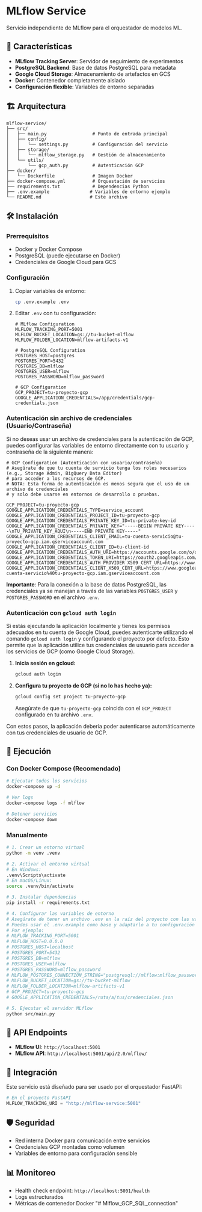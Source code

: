 # MLflow Service

Servicio independiente de MLflow para el orquestador de modelos ML.

## 🚀 Características

- **MLflow Tracking Server**: Servidor de seguimiento de experimentos
- **PostgreSQL Backend**: Base de datos PostgreSQL para metadata
- **Google Cloud Storage**: Almacenamiento de artefactos en GCS
- **Docker**: Contenedor completamente aislado
- **Configuración flexible**: Variables de entorno separadas

## 🏗️ Arquitectura

```
mlflow-service/
├── src/
│   ├── main.py                 # Punto de entrada principal
│   ├── config/
│   │   └── settings.py         # Configuración del servicio
│   ├── storage/
│   │   └── mlflow_storage.py   # Gestión de almacenamiento
│   └── utils/
│       └── gcp_auth.py         # Autenticación GCP
├── docker/
│   └── Dockerfile              # Imagen Docker
├── docker-compose.yml          # Orquestación de servicios
├── requirements.txt            # Dependencias Python
├── .env.example               # Variables de entorno ejemplo
└── README.md                  # Este archivo
```

## 🛠️ Instalación

### Prerrequisitos

- Docker y Docker Compose
- PostgreSQL (puede ejecutarse en Docker)
- Credenciales de Google Cloud para GCS

### Configuración

1. Copiar variables de entorno:
   ```bash
   cp .env.example .env
   ```

2. Editar `.env` con tu configuración:
   ```env
   # MLflow Configuration
   MLFLOW_TRACKING_PORT=5001
   MLFLOW_BUCKET_LOCATION=gs://tu-bucket-mlflow
   MLFLOW_FOLDER_LOCATION=mlflow-artifacts-v1
   
   # PostgreSQL Configuration
   POSTGRES_HOST=postgres
   POSTGRES_PORT=5432
   POSTGRES_DB=mlflow
   POSTGRES_USER=mlflow
   POSTGRES_PASSWORD=mlflow_password
   
   # GCP Configuration
   GCP_PROJECT=tu-proyecto-gcp
   GOOGLE_APPLICATION_CREDENTIALS=/app/credentials/gcp-credentials.json
   ```

### Autenticación sin archivo de credenciales (Usuario/Contraseña)

Si no deseas usar un archivo de credenciales para la autenticación de GCP, puedes configurar las variables de entorno directamente con tu usuario y contraseña de la siguiente manera:

```env
# GCP Configuration (Autenticación con usuario/contraseña)
# Asegúrate de que tu cuenta de servicio tenga los roles necesarios (e.g., Storage Admin, BigQuery Data Editor)
# para acceder a los recursos de GCP.
# NOTA: Esta forma de autenticación es menos segura que el uso de un archivo de credenciales
# y solo debe usarse en entornos de desarrollo o pruebas.

GCP_PROJECT=tu-proyecto-gcp
GOOGLE_APPLICATION_CREDENTIALS_TYPE=service_account
GOOGLE_APPLICATION_CREDENTIALS_PROJECT_ID=tu-proyecto-gcp
GOOGLE_APPLICATION_CREDENTIALS_PRIVATE_KEY_ID=tu-private-key-id
GOOGLE_APPLICATION_CREDENTIALS_PRIVATE_KEY="-----BEGIN PRIVATE KEY-----\nTU_PRIVATE_KEY_AQUI\n-----END PRIVATE KEY-----"
GOOGLE_APPLICATION_CREDENTIALS_CLIENT_EMAIL=tu-cuenta-servicio@tu-proyecto-gcp.iam.gserviceaccount.com
GOOGLE_APPLICATION_CREDENTIALS_CLIENT_ID=tu-client-id
GOOGLE_APPLICATION_CREDENTIALS_AUTH_URI=https://accounts.google.com/o/oauth2/auth
GOOGLE_APPLICATION_CREDENTIALS_TOKEN_URI=https://oauth2.googleapis.com/token
GOOGLE_APPLICATION_CREDENTIALS_AUTH_PROVIDER_X509_CERT_URL=https://www.googleapis.com/oauth2/v1/certs
GOOGLE_APPLICATION_CREDENTIALS_CLIENT_X509_CERT_URL=https://www.googleapis.com/robot/v1/metadata/x509/tu-cuenta-servicio%40tu-proyecto-gcp.iam.gserviceaccount.com
```

**Importante**: Para la conexión a la base de datos PostgreSQL, las credenciales ya se manejan a través de las variables `POSTGRES_USER` y `POSTGRES_PASSWORD` en el archivo `.env`.

### Autenticación con `gcloud auth login`

Si estás ejecutando la aplicación localmente y tienes los permisos adecuados en tu cuenta de Google Cloud, puedes autenticarte utilizando el comando `gcloud auth login` y configurando el proyecto por defecto. Esto permite que la aplicación utilice tus credenciales de usuario para acceder a los servicios de GCP (como Google Cloud Storage).

1.  **Inicia sesión en gcloud:**
    ```bash
    gcloud auth login
    ```

2.  **Configura tu proyecto de GCP (si no lo has hecho ya):**
    ```bash
    gcloud config set project tu-proyecto-gcp
    ```

    Asegúrate de que `tu-proyecto-gcp` coincida con el `GCP_PROJECT` configurado en tu archivo `.env`.

Con estos pasos, la aplicación debería poder autenticarse automáticamente con tus credenciales de usuario de GCP.

## 🚀 Ejecución

### Con Docker Compose (Recomendado)

```bash
# Ejecutar todos los servicios
docker-compose up -d

# Ver logs
docker-compose logs -f mlflow

# Detener servicios
docker-compose down
```

### Manualmente

```bash
# 1. Crear un entorno virtual
python -m venv .venv

# 2. Activar el entorno virtual
# En Windows:
.venv\Scripts\activate
# En macOS/Linux:
source .venv/bin/activate

# 3. Instalar dependencias
pip install -r requirements.txt

# 4. Configurar las variables de entorno
# Asegúrate de tener un archivo .env en la raíz del proyecto con las variables necesarias.
# Puedes usar el .env.example como base y adaptarlo a tu configuración de PostgreSQL y GCS.
# Por ejemplo:
# MLFLOW_TRACKING_PORT=5001
# MLFLOW_HOST=0.0.0.0
# POSTGRES_HOST=localhost
# POSTGRES_PORT=5432
# POSTGRES_DB=mlflow
# POSTGRES_USER=mlflow
# POSTGRES_PASSWORD=mlflow_password
# MLFLOW_POSTGRES_CONNECTION_STRING="postgresql://mlflow:mlflow_password@localhost:5432/mlflow"
# MLFLOW_BUCKET_LOCATION=gs://tu-bucket-mlflow
# MLFLOW_FOLDER_LOCATION=mlflow-artifacts-v1
# GCP_PROJECT=tu-proyecto-gcp
# GOOGLE_APPLICATION_CREDENTIALS=/ruta/a/tus/credenciales.json

# 5. Ejecutar el servidor MLflow
python src/main.py
```

## 📡 API Endpoints

- **MLflow UI**: `http://localhost:5001`
- **MLflow API**: `http://localhost:5001/api/2.0/mlflow/`

## 🔗 Integración

Este servicio está diseñado para ser usado por el orquestador FastAPI:

```python
# En el proyecto FastAPI
MLFLOW_TRACKING_URI = "http://mlflow-service:5001"
```

## 🛡️ Seguridad

- Red interna Docker para comunicación entre servicios
- Credenciales GCP montadas como volumen
- Variables de entorno para configuración sensible

## 📊 Monitoreo

- Health check endpoint: `http://localhost:5001/health`
- Logs estructurados
- Métricas de contenedor Docker "# Mlflow_GCP_SQL_connection"
